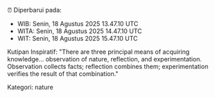 ⏰ Diperbarui pada:
- WIB: Senin, 18 Agustus 2025 13.47.10 UTC
- WITA: Senin, 18 Agustus 2025 14.47.10 UTC
- WIT: Senin, 18 Agustus 2025 15.47.10 UTC

Kutipan Inspiratif:
"There are three principal means of acquiring knowledge... observation of nature, reflection, and experimentation. Observation collects facts; reflection combines them; experimentation verifies the result of that combination."


Kategori: nature

